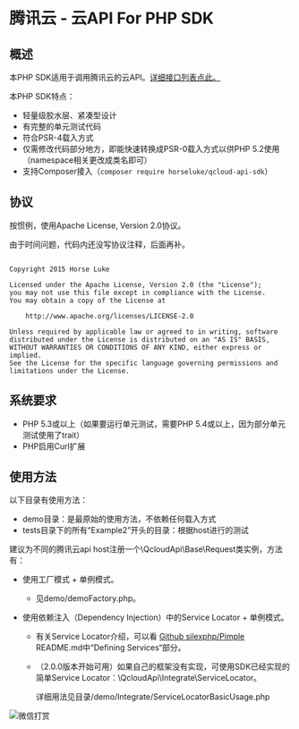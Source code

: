 # 腾讯云 - 云API For PHP SDK

## 概述

本PHP SDK适用于调用腾讯云的云API。[详细接口列表点此。](http://www.qcloud.com/wiki/v2/API)

本PHP SDK特点：

* 轻量级胶水层、紧凑型设计
* 有完整的单元测试代码
* 符合PSR-4载入方式
* 仅需修改代码部分地方，即能快速转换成PSR-0载入方式以供PHP 5.2使用（namespace相关更改成类名即可）
* 支持Composer接入（```composer require horseluke/qcloud-api-sdk```）


## 协议

按惯例，使用Apache License, Version 2.0协议。

由于时间问题，代码内还没写协议注释，后面再补。


```

Copyright 2015 Horse Luke

Licensed under the Apache License, Version 2.0 (the "License");
you may not use this file except in compliance with the License.
You may obtain a copy of the License at

    http://www.apache.org/licenses/LICENSE-2.0

Unless required by applicable law or agreed to in writing, software
distributed under the License is distributed on an "AS IS" BASIS,
WITHOUT WARRANTIES OR CONDITIONS OF ANY KIND, either express or implied.
See the License for the specific language governing permissions and
limitations under the License.

```

## 系统要求

* PHP 5.3或以上（如果要运行单元测试，需要PHP 5.4或以上，因为部分单元测试使用了trait）
* PHP启用Curl扩展

## 使用方法

以下目录有使用方法：

* demo目录：是最原始的使用方法，不依赖任何载入方式
* tests目录下的所有“Example2”开头的目录：根据host进行的测试

建议为不同的腾讯云api host注册一个\QcloudApi\Base\Request类实例，方法有：

* 使用工厂模式 + 单例模式。

  - 见demo/demoFactory.php。

* 使用依赖注入（Dependency Injection）中的Service Locator + 单例模式。

  - 有关Service Locator介绍，可以看 [Github silexphp/Pimple](https://github.com/silexphp/Pimple ) README.md中“Defining Services“部分。
  
  - （2.0.0版本开始可用）如果自己的框架没有实现，可使用SDK已经实现的简单Service Locator：\QcloudApi\Integrate\ServiceLocator。
  
    详细用法见目录/demo/Integrate/ServiceLocatorBasicUsage.php


![微信打赏](http://7xlz3z.com1.z0.glb.clouddn.com/img/git/wx_pay.jpg)

